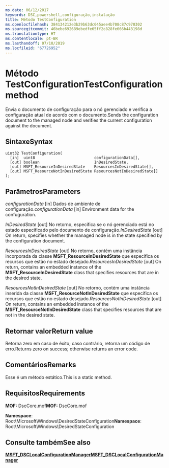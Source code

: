 ```yaml
---
ms.date: 06/12/2017
keywords: DSC,powershell,configuração,instalação
title: Método TestConfiguration
ms.openlocfilehash: 384134212e3b29b63dc045aee4b708c87c970302
ms.sourcegitcommit: 46bebe692689ebedfe65ff2c828fe666b443198d
ms.translationtype: HT
ms.contentlocale: pt-BR
ms.lasthandoff: 07/10/2019
ms.locfileid: "67726952"
---
```

# <a name="testconfiguration-method"></a><span data-ttu-id="739c8-103">Método TestConfiguration</span><span class="sxs-lookup"><span data-stu-id="739c8-103">TestConfiguration method</span></span>

<span data-ttu-id="739c8-104">Envia o documento de configuração para o nó gerenciado e verifica a configuração atual de acordo com o documento.</span><span class="sxs-lookup"><span data-stu-id="739c8-104">Sends the configuration document to the managed node and verifies the current configuration against the document.</span></span>

## <a name="syntax"></a><span data-ttu-id="739c8-105">Sintaxe</span><span class="sxs-lookup"><span data-stu-id="739c8-105">Syntax</span></span>

```mof
uint32 TestConfiguration(
  [in]  uint8                          configurationData[],
  [out] boolean                        InDesiredState,
  [out] MSFT_ResourceInDesiredState    ResourcesInDesiredState[],
  [out] MSFT_ResourceNotInDesiredState ResourcesNotInDesiredState[]
);
```

## <a name="parameters"></a><span data-ttu-id="739c8-106">Parâmetros</span><span class="sxs-lookup"><span data-stu-id="739c8-106">Parameters</span></span>

<span data-ttu-id="739c8-107">*configurationData* \[in\] Dados de ambiente de configuração.</span><span class="sxs-lookup"><span data-stu-id="739c8-107">*configurationData* \[in\] Environment data for the confuguration.</span></span>

<span data-ttu-id="739c8-108">*InDesiredState* \[out\] No retorno, especifica se o nó gerenciado está no estado especificado pelo documento de configuração.</span><span class="sxs-lookup"><span data-stu-id="739c8-108">*InDesiredState* \[out\] On return, specifies whether the managed node is in the state specified by the configuration document.</span></span>

<span data-ttu-id="739c8-109">*ResourcesInDesiredState* \[out\] No retorno, contém uma instância incorporada da classe **MSFT_ResourceInDesiredState** que especifica os recursos que estão no estado desejado.</span><span class="sxs-lookup"><span data-stu-id="739c8-109">*ResourcesInDesiredState* \[out\] On return, contains an embedded instance of the **MSFT_ResourceInDesiredState** class that specifies resources that are in the desired state.</span></span>

<span data-ttu-id="739c8-110">*ResourcesNotInDesiredState* \[out\] No retorno, contém uma instância inserida da classe **MSFT_ResourceNotInDesiredState** que especifica os recursos que estão no estado desejado.</span><span class="sxs-lookup"><span data-stu-id="739c8-110">*ResourcesNotInDesiredState* \[out\] On return, contains an embedded instance of the **MSFT_ResourceNotInDesiredState** class that specifies resources that are not in the desired state.</span></span>

## <a name="return-value"></a><span data-ttu-id="739c8-111">Retornar valor</span><span class="sxs-lookup"><span data-stu-id="739c8-111">Return value</span></span>

<span data-ttu-id="739c8-112">Retorna zero em caso de êxito; caso contrário, retorna um código de erro.</span><span class="sxs-lookup"><span data-stu-id="739c8-112">Returns zero on success; otherwise returns an error code.</span></span>

## <a name="remarks"></a><span data-ttu-id="739c8-113">Comentários</span><span class="sxs-lookup"><span data-stu-id="739c8-113">Remarks</span></span>

<span data-ttu-id="739c8-114">Esse é um método estático.</span><span class="sxs-lookup"><span data-stu-id="739c8-114">This is a static method.</span></span>

## <a name="requirements"></a><span data-ttu-id="739c8-115">Requisitos</span><span class="sxs-lookup"><span data-stu-id="739c8-115">Requirements</span></span>

<span data-ttu-id="739c8-116">**MOF:** DscCore.mof</span><span class="sxs-lookup"><span data-stu-id="739c8-116">**MOF:** DscCore.mof</span></span>

<span data-ttu-id="739c8-117">**Namespace**: Root\Microsoft\Windows\DesiredStateConfiguration</span><span class="sxs-lookup"><span data-stu-id="739c8-117">**Namespace**: Root\Microsoft\Windows\DesiredStateConfiguration</span></span>

## <a name="see-also"></a><span data-ttu-id="739c8-118">Consulte também</span><span class="sxs-lookup"><span data-stu-id="739c8-118">See also</span></span>

[<span data-ttu-id="739c8-119">**MSFT_DSCLocalConfigurationManager**</span><span class="sxs-lookup"><span data-stu-id="739c8-119">**MSFT_DSCLocalConfigurationManager**</span></span>](msft-dsclocalconfigurationmanager.md)
